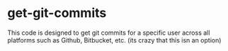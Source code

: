 # get-git-commits
This code is designed to get git commits for a specific user across all platforms such as Github, Bitbucket, etc. (its crazy that this isn an option)
